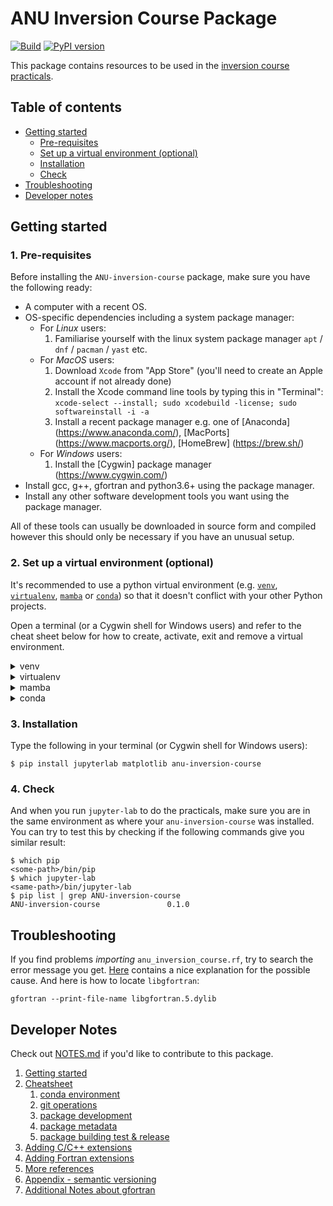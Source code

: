 # ANU Inversion Course Package

[![Build](https://github.com/anu-ilab/ANUInversionCourse/actions/workflows/build_wheels.yml/badge.svg?branch=main)](https://github.com/anu-ilab/ANUInversionCourse/actions/workflows/build_wheels.yml)
[![PyPI version](https://badge.fury.io/py/ANU-inversion-course.svg)](https://badge.fury.io/py/ANU-inversion-course)

This package contains resources to be used in the [inversion course practicals](https://github.com/anu-ilab/JupyterPracticals).

## Table of contents
- [Getting started](README.md#getting-started)
  - [Pre-requisites](README.md#1-pre-requisites)
  - [Set up a virtual environment (optional)](README.md#2-set-up-a-virtual-environment-optional)
  - [Installation](README.md#3-installation)
  - [Check](README.md#4-check)
- [Troubleshooting](README.md#troubleshooting)
- [Developer notes](README.md#developer-notes)

## Getting started

### 1. Pre-requisites

Before installing the `ANU-inversion-course` package, make sure you have the following ready:

- A computer with a recent OS.
- OS-specific dependencies including a system package manager:
  - For *Linux* users:
    1. Familiarise yourself with the linux system package manager `apt` / `dnf` / `pacman` / `yast` etc.
  - For *MacOS* users:
    1. Download `Xcode` from "App Store" (you'll need to create an Apple account if not already done)
    2. Install the Xcode command line tools by typing this in "Terminal": `xcode-select --install; sudo xcodebuild -license; sudo softwareinstall -i -a`
    3. Install a recent package manager e.g. one of [Anaconda] (https://www.anaconda.com/), [MacPorts] (https://www.macports.org/), [HomeBrew] (https://brew.sh/)
  - For *Windows* users:
    1. Install the [Cygwin] package manager (https://www.cygwin.com/)
- Install gcc, g++, gfortran and python3.6+ using the package manager.
- Install any other software development tools you want using the package manager.

All of these tools can usually be downloaded in source form and compiled however this should only be necessary if you have an unusual setup.

### 2. Set up a virtual environment (optional)

It's recommended to use a python virtual environment (e.g. [`venv`](https://docs.python.org/3/library/venv.html), [`virtualenv`](https://virtualenv.pypa.io/en/latest/), [`mamba`](https://mamba.readthedocs.io/en/latest/) or [`conda`](https://docs.conda.io/en/latest/)) so that it doesn't conflict with your other Python projects. 

Open a terminal (or a Cygwin shell for Windows users) and refer to the cheat sheet below for how to create, activate, exit and remove a virtual environment.

<details>
  <summary>venv</summary>

  Ensure you have *python >= 3.6*.

  Use the first two lines below to create and activate the new virtual environment. The other lines are for your
  future reference.

  ```console
  $ python -m venv <path-to-new-env>/inversion_course           # to create
  $ source <path-to-new-env>/inversion_course/bin/activate      # to activate
  $ deactivate                                                  # to exit
  $ rm -rf <path-to-new-env>/inversion_course                   # to remove
  ```
  
</details>

<details>
  <summary>virtualenv</summary>

  Use the first two lines below to create and activate the new virtual environment. The other lines are for your
  future reference.

  ```console
  $ virtualenv <path-to-new-env>/inversion_course -p=3.10       # to create
  $ source <path-to-new-env>/inversion_course/bin/activate      # to activate
  $ deactivate                                                  # to exit
  $ rm -rf <path-to-new-env>/inversion_course                   # to remove
  ```

</details>

<details>
  <summary>mamba</summary>

  Use the first two lines below to create and activate the new virtual environment. The other lines are for your
  future reference.

  ```console
  $ mamba create -n inversion_course python=3.10                # to create
  $ mamba activate inversion_course                             # to activate
  $ mamba deactivate                                            # to exit
  $ mamba env remove -n inversion_course                        # to remove
  ```

</details>

<details>
  <summary>conda</summary>

  Use the first two lines below to create and activate the new virtual environment. The other lines are for your
  future reference.

  ```console
  $ conda create -n inversion_course python=3.10                # to create
  $ conda activate inversion_course                             # to activate
  $ conda deactivate                                            # to exit
  $ conda env remove -n inversion_course                        # to remove
  ```

</details>


### 3. Installation

Type the following in your terminal (or Cygwin shell for Windows users):

```console
$ pip install jupyterlab matplotlib anu-inversion-course
```

### 4. Check
And when you run `jupyter-lab` to do the practicals, make sure you are in the same environment as where your `anu-inversion-course` was installed. You can try to test this by checking if the following commands give you similar result:

```console
$ which pip
<some-path>/bin/pip
$ which jupyter-lab
<same-path>/bin/jupyter-lab
$ pip list | grep ANU-inversion-course
ANU-inversion-course               0.1.0
```

## Troubleshooting

If you find problems *importing* `anu_inversion_course.rf`, try to search the error message you get. [Here](https://stackoverflow.com/questions/58793399/importerror-library-not-loaded-for-f2py) contains a nice explanation for the possible cause. And here is how to locate `libgfortran`:
```console
gfortran --print-file-name libgfortran.5.dylib
```

## Developer Notes

Check out [NOTES.md](NOTES.md) if you'd like to contribute to this package.

1. [Getting started](NOTES.md#getting-started)
2. [Cheatsheet](NOTES.md#cheatsheet)
   1. [conda environment](NOTES.md#conda-environment)
   2. [git operations](NOTES.md#git-operations)
   3. [package development](NOTES.md#package-development)
   4. [package metadata](NOTES.md#package-metadata)
   5. [package building test & release](NOTES.md#package-building-test--release)
3. [Adding C/C++ extensions](NOTES.md#adding-cc-extensions)
4. [Adding Fortran extensions](NOTES.md#adding-fortran-extensions)
5. [More references](NOTES.md#more-references)
6. [Appendix - semantic versioning](NOTES.md#appendix-i---sementic-versioning)
7. [Additional Notes about gfortran](NOTES.md#additional-notes-about-gfortran)
